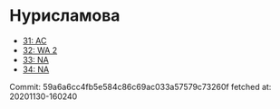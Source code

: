 # Нурисламова
- [31: AC](31.md)
- [32: WA 2](32.md)
- [33: NA](33.md)
- [34: NA](34.md)

Commit: 59a6a6cc4fb5e584c86c69ac033a57579c73260f
 fetched at: 20201130-160240
